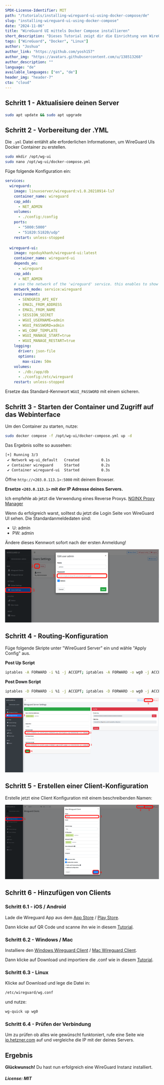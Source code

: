 ```yaml
---
SPDX-License-Identifier: MIT
path: "/tutorials/installing-wireguard-ui-using-docker-compose/de"
slug: "installing-wireguard-ui-using-docker-compose"
date: "2024-11-06"
title: "WireGuard UI mittels Docker Compose installieren"
short_description: "Dieses Tutorial zeigt dir die Einrichtung von WireGuard UI über Docker Compose."
tags: ["WireGuard", "Docker", "Linux"]
author: "Joshua"
author_link: "https://github.com/yosh157"
author_img: "https://avatars.githubusercontent.com/u/138513268"
author_description: ""
language: "de"
available_languages: ["en", "de"]
header_img: "header-7"
cta: "cloud"
---
```



## Schritt 1 - Aktualisiere deinen Server

```bash
sudo apt update && sudo apt upgrade
```

## Schritt 2 - Vorbereitung der .YML

Die `.yml` Datei entählt alle erforderlichen Informationen, um WireGuard UIs Docker Container zu erstellen.

```bash
sudo mkdir /opt/wg-ui
sudo nano /opt/wg-ui/docker-compose.yml
```
Füge folgende Konfiguration ein:

```yaml
services:
  wireguard:
    image: linuxserver/wireguard:v1.0.20210914-ls7
    container_name: wireguard
    cap_add:
      - NET_ADMIN
    volumes:
      - ./config:/config
    ports:
      - "5000:5000"
      - "51820:51820/udp"
    restart: unless-stopped

  wireguard-ui:
    image: ngoduykhanh/wireguard-ui:latest
    container_name: wireguard-ui
    depends_on:
      - wireguard
    cap_add:
      - NET_ADMIN
    # use the network of the 'wireguard' service. this enables to show active clients in the status page
    network_mode: service:wireguard
    environment:
      - SENDGRID_API_KEY
      - EMAIL_FROM_ADDRESS
      - EMAIL_FROM_NAME
      - SESSION_SECRET
      - WGUI_USERNAME=admin
      - WGUI_PASSWORD=admin
      - WG_CONF_TEMPLATE
      - WGUI_MANAGE_START=true
      - WGUI_MANAGE_RESTART=true
    logging:
      driver: json-file
      options:
        max-size: 50m
    volumes:
      - ./db:/app/db
      - ./config:/etc/wireguard
    restart: unless-stopped
```

Ersetze das Standard-Kennwort `WGUI_PASSWORD` mit einem sicheren.

## Schritt 3 - Starten der Container und Zugriff auf das Webinterface

Um den Container zu starten, nutze:
```bash
sudo docker compose -f /opt/wg-ui/docker-compose.yml up -d
```

Das Ergebnis sollte so aussehen:

```bash
[+] Running 3/3
 ✔ Network wg-ui_default   Created          0.1s
 ✔ Container wireguard     Started          0.2s
 ✔ Container wireguard-ui  Started          0.3s
```

Öffne `http://<203.0.113.1>:5000` mit deinem Browser.

**Ersetze `<203.0.113.1>` mit der IP Adresse deines Servers.**

Ich empfehle ab jetzt die Verwendung eines Reverse Proxys.
[NGINX Proxy Manager](https://community.hetzner.com/tutorials/installing-nginx-proxy-manager)

Wenn du erfolgreich warst, solltest du jetzt die Login Seite von WireGuard UI sehen. Die Standardanmeldedaten sind:
 
- U: admin
- PW: admin

Ändere dieses Kennwort sofort nach der ersten Anmeldung!

![password.png](images/password.png)

## Schritt 4 - Routing-Konfiguration

Füge folgende Skripte unter "WireGuard Server" ein und wähle "Apply Config" aus.

**Post Up Script**
```bash
iptables -A FORWARD -i %1 -j ACCEPT; iptables -A FORWARD -o wg0 -j ACCEPT; iptables -t nat -A POSTROUTING -o eth+ -j MASQUERADE
```

**Post Down Script**
```bash
iptables -D FORWARD -i %1 -j ACCEPT; iptables -D FORWARD -o wg0 -j ACCEPT; iptables -t nat -D POSTROUTING -o eth+ -j MASQUERADE
```

![routing.png](images/routing.png)

## Schritt 5 - Erstellen einer Client-Konfiguration

Erstelle jetzt eine Client Konfiguration mit einem beschreibenden Namen:

![client.png](images/client.png)

## Schritt 6 - Hinzufügen von Clients

### Schritt 6.1 - iOS / Android

Lade die Wireguard App aus dem [App Store](https://apps.apple.com/de/app/wireguard/id1441195209) / [Play Store](https://play.google.com/store/apps/details?id=com.wireguard.android&gl=DE).

Dann klicke auf QR Code und scanne ihn wie in diesem [Tutorial](https://community.hetzner.com/tutorials/install-and-configure-wireguard-vpn#step-32---android-client).

### Schritt 6.2 - Windows / Mac

Installiere den [Windows Wireguard Client](https://download.wireguard.com/windows-client/wireguard-installer.exe) / [Mac Wireguard Client](https://itunes.apple.com/us/app/wireguard/id1451685025?ls=1&mt=12).

Dann klicke auf Download und importiere die .conf wie in diesem [Tutorial](https://community.hetzner.com/tutorials/install-and-configure-wireguard-vpn#step-33---windows-client).

### Schritt 6.3 - Linux

Klicke auf Download und lege die Datei in:

```bash
/etc/wireguard/wg.conf
```

und nutze:

```bash
wg-quick up wg0
```

### Schritt 6.4 - Prüfen der Verbindung

Um zu prüfen ob alles wie gewünscht funktoniert, rufe eine Seite wie [ip.hetzner.com](https://ip.hetzner.com/) auf und vergleiche die IP mit der deines Servers.

## Ergebnis

**Glückwunsch!** Du hast nun erfolgreich eine WireGuard Instanz installiert.

##### License: MIT

<!--

Contributor's Certificate of Origin

By making a contribution to this project, I certify that:

(a) The contribution was created in whole or in part by me and I have
    the right to submit it under the license indicated in the file; or

(b) The contribution is based upon previous work that, to the best of my
    knowledge, is covered under an appropriate license and I have the
    right under that license to submit that work with modifications,
    whether created in whole or in part by me, under the same license
    (unless I am permitted to submit under a different license), as
    indicated in the file; or

(c) The contribution was provided directly to me by some other person
    who certified (a), (b) or (c) and I have not modified it.

(d) I understand and agree that this project and the contribution are
    public and that a record of the contribution (including all personal
    information I submit with it, including my sign-off) is maintained
    indefinitely and may be redistributed consistent with this project
    or the license(s) involved.

Signed-off-by: Joshua Hoffmann benjoeman.jh@gmail.com

-->
